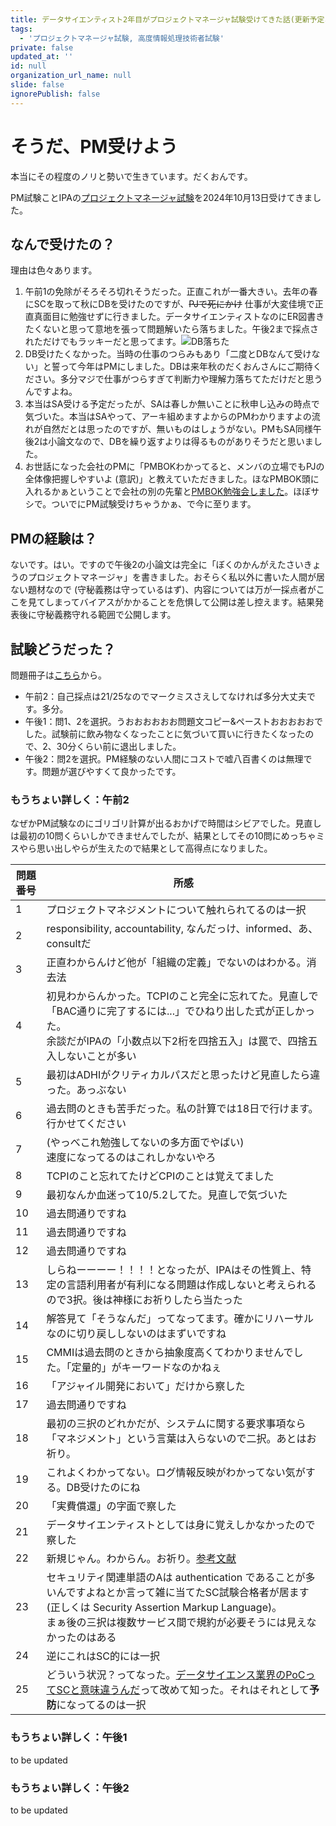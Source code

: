 ```yaml
---
title: データサイエンティスト2年目がプロジェクトマネージャ試験受けてきた話(更新予定あり)
tags:
  - 'プロジェクトマネージャ試験, 高度情報処理技術者試験'
private: false
updated_at: ''
id: null
organization_url_name: null
slide: false
ignorePublish: false
---
```

# そうだ、PM受けよう

本当にその程度のノリと勢いで生きています。だくおんです。

PM試験ことIPAの[プロジェクトマネージャ試験](https://www.ipa.go.jp/shiken/kubun/pm.html)を2024年10月13日受けてきました。

## なんで受けたの？

理由は色々あります。

1. 午前1の免除がそろそろ切れそうだった。正直これが一番大きい。去年の春にSCを取って秋にDBを受けたのですが、~~PJで死にかけ~~ 仕事が大変佳境で正直真面目に勉強せずに行きました。データサイエンティストなのにER図書きたくないと思って意地を張って問題解いたら落ちました。午後2まで採点されただけでもラッキーだと思ってます。![DB落ちた](https://qiita-image-store.s3.ap-northeast-1.amazonaws.com/0/3904812/1642eaba-948d-d71d-c989-6534aac5a3ea.png)
2. DB受けたくなかった。当時の仕事のつらみもあり「二度とDBなんて受けない」と誓って今年はPMにしました。DBは来年秋のだくおんさんにご期待ください。多分マジで仕事がつらすぎて判断力や理解力落ちてただけだと思うんですよね。
3. 本当はSA受ける予定だったが、SAは春しか無いことに秋申し込みの時点で気づいた。本当はSAやって、アーキ組めますよからのPMわかりますよの流れが自然だとは思ったのですが、無いものはしょうがない。PMもSA同様午後2は小論文なので、DBを繰り返すよりは得るものがありそうだと思いました。
4. お世話になった会社のPMに「PMBOKわかってると、メンバの立場でもPJの全体像把握しやすいよ (意訳)」と教えていただきました。ほなPMBOK頭に入れるかぁということで会社の別の先輩と[PMBOK勉強会しました](https://github.com/Daku-on/PMBOK_seminar)。ほぼサシで。ついでにPM試験受けちゃうかぁ、で今に至ります。

## PMの経験は？

ないです。はい。ですので午後2の小論文は完全に「ぼくのかんがえたさいきょうのプロジェクトマネージャ」を書きました。おそらく私以外に書いた人間が居ない題材なので (守秘義務は守っているはず)、内容については万が一採点者がここを見てしまってバイアスがかかることを危惧して公開は差し控えます。結果発表後に守秘義務守れる範囲で公開します。

## 試験どうだった？

問題冊子は[こちら](https://www.ipa.go.jp/shiken/mondai-kaiotu/2024r06.html#aki_pm)から。

- 午前2：自己採点は21/25なのでマークミスさえしてなければ多分大丈夫です。多分。
- 午後1：問1、2を選択。うおおおおおお問題文コピー&ペーストおおおおおでした。試験前に飲み物なくなったことに気づいて買いに行きたくなったので、2、30分くらい前に退出しました。
- 午後2：問2を選択。PM経験のない人間にコストで嘘八百書くのは無理です。問題が選びやすくて良かったです。

### もうちょい詳しく：午前2

なぜかPM試験なのにゴリゴリ計算が出るおかげで時間はシビアでした。見直しは最初の10問くらいしかできませんでしたが、結果としてその10問にめっちゃミスやら思い出しやらが生えたので結果として高得点になりました。

| 問題番号 | 所感 |
| -------- | ---- |
| 1        | プロジェクトマネジメントについて触れられてるのは一択 |
| 2        | responsibility, accountability, なんだっけ、informed、あ、consultだ |
| 3        | 正直わからんけど他が「組織の定義」でないのはわかる。消去法 |
| 4        | 初見わからんかった。TCPIのこと完全に忘れてた。見直しで「BAC通りに完了するには...」でひねり出した式が正しかった。<br> 余談だがIPAの「小数点以下2桁を四捨五入」は罠で、四捨五入しないことが多い |
| 5        | 最初はADHIがクリティカルパスだと思ったけど見直したら違った。あっぶない |
| 6        | 過去問のときも苦手だった。私の計算では18日で行けます。行かせてください |
| 7        | (やっべこれ勉強してないの多方面でやばい) <br> 速度になってるのはこれしかないやろ |
| 8        | TCPIのこと忘れてたけどCPIのことは覚えてました |
| 9        | 最初なんか血迷って10/5.2してた。見直しで気づいた |
| 10       | 過去問通りですね |
| 11       | 過去問通りですね |
| 12       | 過去問通りですね |
| 13       | しらねーーーー！！！！となったが、IPAはその性質上、特定の言語利用者が有利になる問題は作成しないと考えられるので3択。後は神様にお祈りしたら当たった |
| 14       | 解答見て「そうなんだ」ってなってます。確かにリハーサルなのに切り戻ししないのはまずいですね |
| 15       | CMMIは過去問のときから抽象度高くてわかりませんでした。「定量的」がキーワードなのかねぇ |
| 16       | 「アジャイル開発において」だけから察した |
| 17       | 過去問通りですね |
| 18       | 最初の三択のどれかだが、システムに関する要求事項なら「マネジメント」という言葉は入らないので二択。あとはお祈り。 |
| 19       | これよくわかってない。ログ情報反映がわかってない気がする。DB受けたのにね |
| 20       | 「実費償還」の字面で察した |
| 21       | データサイエンティストとしては身に覚えしかなかったので察した |
| 22       | 新規じゃん。わからん。お祈り。[参考文献](https://pe.techno-con.co.jp/technovision/series/back9_1507d.html) |
| 23       | セキュリティ関連単語のAは authentication であることが多いんですよねとか言って雑に当てたSC試験合格者が居ます (正しくは Security Assertion Markup Language)。 <br> まぁ後の三択は複数サービス間で規約が必要そうには見えなかったのはある |
| 24       | 逆にこれはSC的には一択 |
| 25       | どういう状況？ってなった。[データサイエンス業界のPoCってSCと意味違うんだ](https://eset-info.canon-its.jp/malware_info/term/detail/00008.html)って改めて知った。それはそれとして**予防**になってるのは一択 |

### もうちょい詳しく：午後1

to be updated

### もうちょい詳しく：午後2

to be updated

